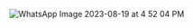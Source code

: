 ![WhatsApp Image 2023-08-19 at 4 52 04 PM](https://github.com/ani171/pes_asic_class/assets/97838595/74d00fa2-3ffa-444d-a243-6566a2b010a1)
